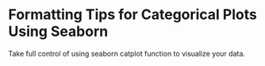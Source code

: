 # Formatting Tips for Categorical Plots Using Seaborn
Take full control of using seaborn catplot function to visualize your data.
